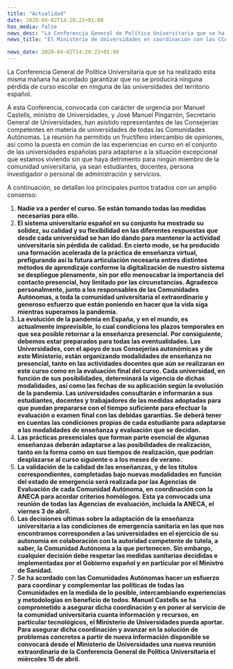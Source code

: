 ```yaml
---
title: "Actualidad"
date: 2020-04-02T14:20:22+01:00
has_media: false
news_desc: "La Conferencia General de Política Universitaria que se ha realizado esta misma mañana ha acordado garantizar que no se producirá ninguna pérdida de curso escolar en ninguna de las universidades del territorio español."
news_title: "El Ministerio de Universidades en coordinación con las CCAA garantiza que nadie va a perder el curso como consecuencia de la crisis sanitaria"

news_date: 2020-04-02T14:20:22+01:00
---
```

<p>La Conferencia General de Pol&iacute;tica Universitaria que se ha realizado esta misma ma&ntilde;ana ha acordado garantizar que no se producir&aacute; ninguna p&eacute;rdida de curso escolar en ninguna de las universidades del territorio espa&ntilde;ol.</p>
<p>A esta Conferencia, convocada con car&aacute;cter de urgencia por Manuel Castells, ministro de Universidades, y Jos&eacute; Manuel Pingarr&oacute;n, Secretario General de Universidades, han asistido representantes de las Consejer&iacute;as competentes en materia de universidades de todas las Comunidades Aut&oacute;nomas. La reuni&oacute;n ha permitido un fruct&iacute;fero intercambio de opiniones, as&iacute; como la puesta en com&uacute;n de las experiencias en curso en el conjunto de las universidades espa&ntilde;olas para adaptarse a la situaci&oacute;n excepcional que estamos viviendo sin que haya detrimento para ning&uacute;n miembro de la comunidad universitaria, ya sean estudiantes, docentes, persona investigador o personal de administraci&oacute;n y servicios.</p>
<p>A continuaci&oacute;n, se detallan los principales puntos tratados con un amplio consenso:</p>
<ol>
<li><b>Nadie va a perder el curso. Se est&aacute;n tomando todas las medidas necesarias para ello.</b></li>
<li><b>El sistema universitario espa&ntilde;ol en su conjunto ha mostrado su solidez, su calidad y su flexibilidad en las diferentes respuestas que desde cada universidad se han ido dando para mantener la actividad universitaria sin p&eacute;rdida de calidad. En cierto modo, se ha producido una formaci&oacute;n acelerada de la pr&aacute;ctica de ense&ntilde;anza virtual, prefigurando as&iacute; la futura articulaci&oacute;n necesaria entres distintos m&eacute;todos de aprendizaje conforme la digitalizaci&oacute;n de nuestro sistema se despliegue plenamente, sin por ello menoscabar la importancia del contacto presencial, hoy limitado por las circunstancias. Agradezco personalmente, junto a los responsables de las Comunidades Aut&oacute;nomas, a toda la comunidad universitaria el extraordinario y generoso esfuerzo que est&aacute;n poniendo en hacer que la vida siga mientras superamos la pandemia.</b></li>
<li><b>La evoluci&oacute;n de la pandemia en Espa&ntilde;a, y en el mundo, es actualmente imprevisible, lo cual condiciona los plazos temporales en que sea posible retornar a la ense&ntilde;anza presencial. Por consiguiente, debemos estar preparados para todas las eventualidades. Las Universidades, con el apoyo de sus Consejer&iacute;as auton&oacute;micas y de este Ministerio, est&aacute;n organizando modalidades de ense&ntilde;anza no presencial, tanto en las actividades docentes que a&uacute;n se realizaran en este curso como en la evaluaci&oacute;n final del curso. Cada universidad, en funci&oacute;n de sus posibilidades, determinar&aacute; la vigencia de dichas modalidades, as&iacute; como las fechas de su aplicaci&oacute;n seg&uacute;n la evoluci&oacute;n de la pandemia. Las universidades consultar&aacute;n e informar&aacute;n a sus estudiantes, docentes y trabajadores de las medidas adoptadas para que puedan prepararse con el tiempo suficiente para efectuar la evaluaci&oacute;n o examen final con las debidas garant&iacute;as. Se deber&aacute; tener en cuentas las condiciones propias de cada estudiante para adaptarse a las modalidades de ense&ntilde;anza y evaluaci&oacute;n que se decidan.</b></li>
<li><b>Las pr&aacute;cticas presenciales que forman parte esencial de algunas ense&ntilde;anzas deber&aacute;n adaptarse a las posibilidades de realizaci&oacute;n, tanto en la forma como en sus tiempos de realizaci&oacute;n, que podr&iacute;an desplazarse al curso siguiente o a los meses de verano.</b></li>
<li><b>La validaci&oacute;n de la calidad de las ense&ntilde;anzas, y de los t&iacute;tulos correspondientes, completadas bajo nuevas modalidades en funci&oacute;n del estado de emergencia ser&aacute; realizada por las Agencias de Evaluaci&oacute;n de cada Comunidad Aut&oacute;noma, en coordinaci&oacute;n con la ANECA para acordar criterios hom&oacute;logos. Esta ya convocada una reuni&oacute;n de todas las Agencias de evaluaci&oacute;n, incluida la ANECA, el viernes 3 de abril.</b></li>
<li><b>Las decisiones ultimas sobre la adaptaci&oacute;n de la ense&ntilde;anza universitaria a las condiciones de emergencia sanitaria en las que nos encontramos corresponden a las universidades en el ejercicio de su autonom&iacute;a en colaboraci&oacute;n con la autoridad competente de tutela, a saber, la Comunidad Aut&oacute;noma a la que pertenecen. Sin embargo, cualquier decisi&oacute;n debe respetar las medidas sanitarias decididas e implementadas por el Gobierno espa&ntilde;ol y en particular por el Ministro de Sanidad.</b></li>
<li><b>Se ha acordado con las Comunidades Aut&oacute;nomas hacer un esfuerzo para coordinar y complementar las pol&iacute;ticas de todas las Comunidades en la medida de lo posible, intercambiando experiencias y metodolog&iacute;as en beneficio de todos. Manuel Castells se ha comprometido a asegurar dicha coordinaci&oacute;n y en poner al servicio de la comunidad universitaria cuanta informaci&oacute;n y recursos, en particular tecnol&oacute;gicos, el Ministerio de Universidades pueda aportar. Para asegurar dicha coordinaci&oacute;n y avanzar en la soluci&oacute;n de problemas concretos a partir de nueva informaci&oacute;n disponible se convocar&aacute; desde el Ministerio de Universidades una nueva reuni&oacute;n extraordinaria de la Conferencia General de Pol&iacute;tica Universitaria el mi&eacute;rcoles 15 de abril.</b></li>
</ol>